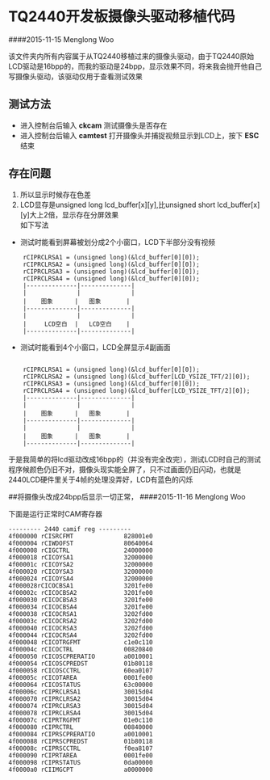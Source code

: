 # TQ2440开发板摄像头驱动移植代码
####2015-11-15 Menglong Woo

该文件夹内所有内容属于从TQ2440移植过来的摄像头驱动，由于TQ2440原始LCD驱动是16bpp的，而我的驱动是24bpp，显示效果不同，将来我会抛开他自己写摄像头驱动，该驱动仅用于查看测试效果

## 测试方法
- 进入控制台后输入 **ckcam** 测试摄像头是否存在
- 进入控制台后输入 **camtest** 打开摄像头并捕捉视频显示到LCD上，按下 **ESC** 结束

## 存在问题
1. 所以显示时候存在色差
1. LCD显存是unsigned long lcd_buffer[x][y],比unsigned short lcd_buffer[x][y]大上2倍，显示存在分屏效果  
如下写法  

* 测试时能看到屏幕被划分成2个小窗口，LCD下半部分没有视频

```
	rCIPRCLRSA1 = (unsigned long)(&lcd_buffer[0][0]);
	rCIPRCLRSA2 = (unsigned long)(&lcd_buffer[0][0]);
	rCIPRCLRSA3 = (unsigned long)(&lcd_buffer[0][0]);
	rCIPRCLRSA4 = (unsigned long)(&lcd_buffer[0][0]);
	|--------------|--------------|
	|              |              |
	|    图象      |   图象       |
	|--------------|--------------|
	|              |              |
	|     LCD空白  |   LCD空白    |
	|--------------|--------------|
```

* 测试时能看到4个小窗口，LCD全屏显示4副画面

```
	
	rCIPRCLRSA1 = (unsigned long)(&lcd_buffer[0][0]);
	rCIPRCLRSA2 = (unsigned long)(&lcd_buffer[LCD_YSIZE_TFT/2][0]);
	rCIPRCLRSA3 = (unsigned long)(&lcd_buffer[0][0]);
	rCIPRCLRSA4 = (unsigned long)(&lcd_buffer[LCD_YSIZE_TFT/2][0]);
	|--------------|--------------|
	|              |              |
	|    图象      |   图象       |
	|--------------|--------------|
	|              |              |
	|    图象      |   图象       |
	|--------------|--------------|
```

于是我简单的将lcd驱动改成16bpp的（并没有完全改完），测试LCD时自己的测试程序候颜色仍旧不对，摄像头现实能全屏了，只不过画面仍旧闪动，也就是2440LCD硬件里关于4帧的处理没弄好，LCD有蓝色的闪烁


##将摄像头改成24bpp后显示一切正常，
####2015-11-16 Menglong Woo

下面是运行正常时CAM寄存器
```
--------- 2440 camif reg ---------
4f000000 rCISRCFMT              828001e0
4f000004 rCIWDOFST              80640064
4f000008 rCIGCTRL               24000000
4f000018 rCICOYSA1              32000000
4f00001c rCICOYSA2              32000000
4f000020 rCICOYSA3              32000000
4f000024 rCICOYSA4              32000000
4f000028rCICOCBSA1              3201fe00
4f00002c rCICOCBSA2             3201fe00
4f000030 rCICOCBSA3             3201fe00
4f000034 rCICOCBSA4             3201fe00
4f000038 rCICOCRSA1             3202fd00
4f00003c rCICOCRSA2             3202fd00
4f000040 rCICOCRSA3             3202fd00
4f000044 rCICOCRSA4             3202fd00
4f000048 rCICOTRGFMT            c1e0c110
4f00004c rCICOCTRL              00820840
4f000050 rCICOSCPRERATIO        a0010001
4f000054 rCICOSCPREDST          01b80118
4f000058 rCICOSCCTRL            60ea0107
4f00005c rCICOTAREA             0001fe00
4f000064 rCICOSTATUS            63c00000
4f00006c rCIPRCLRSA1            30015d04
4f000070 rCIPRCLRSA2            30015d04
4f000074 rCIPRCLRSA3            30015d04
4f000078 rCIPRCLRSA4            30015d04
4f00007c rCIPRTRGFMT            01e0c110
4f000080 rCIPRCTRL              00840000
4f000084 rCIPRSCPRERATIO        a0010001
4f000088 rCIPRSCPREDST          01b80118
4f00008c rCIPRSCCTRL            f0ea8107
4f000090 rCIPRTAREA             0001fe00
4f000098 rCIPRSTATUS            0da00000
4f0000a0 rCIIMGCPT              a0000000
```